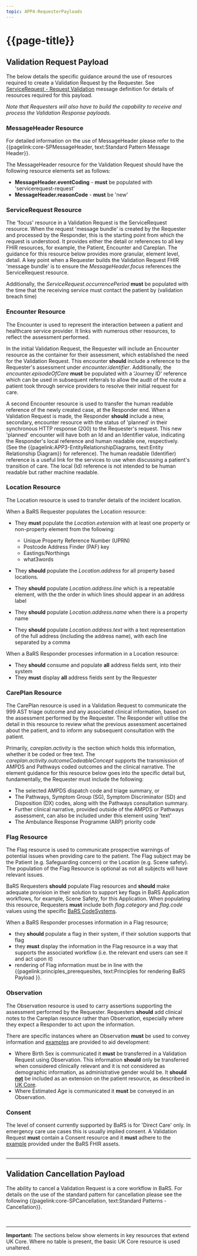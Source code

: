 ```yaml
---
topic: APP4-RequesterPayloads
---
```


# {{page-title}}
## Validation Request Payload
The below details the specific guidance around the use of resources required to create a Validation Request by the Requester. See [ServiceRequest - Request Validation](https://simplifier.net/nhsbookingandreferrals/messagedefinition-bars-messagedefinition-servicerequest-request-validation) message definition for details of resources required for this payload.

_Note that Requesters will also have to build the capability to receive and process the Validation Response payloads._

### MessageHeader Resource
For detailed information on the use of MessageHeader please refer to the {{pagelink:core-SPMessageHeader, text:Standard Pattern Message Header}}. 

The MessageHeader resource for the Validation Request should have the following resource elements set as follows:
* **MessageHeader.eventCoding** - **must** be populated with 'servicerequest-request'
* **MessageHeader.reasonCode** - **must** be 'new'

### ServiceRequest Resource
The 'focus' resource in a Validation Request is the ServiceRequest resource. When the request 'message bundle' is created by the Requester and processed by the Responder, this is the starting point from which the request is understood. It provides either the detail or references to all key FHIR resources, for example, the Patient, Encounter and Careplan. The guidance for this resource below provides more granular, element level, detail. A key point when a Requester builds the Validation Request FHIR 'message bundle' is to ensure the *MessageHeader.focus* references the ServiceRequest resource.

Additionally, the *ServiceRequest.occurrencePeriod* **must** be populated with the time that the receiving service must contact the patient by (validation breach time)

### Encounter Resource
The Encounter is used to represent the interaction between a patient and healthcare service provider. It links with numerous other resources, to reflect the assessment performed. 

In the initial Validation Request, the Requester will include an Encounter resource as the container for their assessment, which established the need for the Validation Request. This encounter **should** include a reference to the Requester's assessment under *encounter.identifier*. Additionally, the *encounter.episodeOfCare* **must** be populated with a 'Journey ID' reference which can be used in subsequent referrals to allow the audit of the route a patient took through service providers to resolve their initial request for care. 

A second Encounter resource is used to transfer the human readable reference of the newly created case, at the Responder end. When a Validation Request is made, the Responder **should** include a new, secondary, encounter resource with the status of 'planned' in their synchronous HTTP response (200) to the Requester's request. This new 'planned' encounter will have both an Id and an Identifier value, indicating the Responder's local reference and human readable one, respectively. (See the {{pagelink:APP3-EntityRelationshipDiagrams, text:Entity Relationship Diagram}} for reference). The human readable (Identifier) reference is a useful link for the services to use when discussing a patient's transition of care. The local (Id) reference is not intended to be human readable but rather machine readable.

### Location Resource ###
The Location resource is used to transfer details of the incident location.

When a BaRS Requester populates the Location resource:

*  They **must** populate the *Location.extension* with at least one property or non-property element from the following:
    *  Unique Property Reference Number (UPRN)
    *  Postcode Address Finder (PAF) key
    *  Eastings/Northings
    *  what3words

*  They **should** populate the *Location.address* for all property based locations. 
*  They **should** populate *Location.address.line* which is a repeatable element, with the the order in which lines should appear in an address label
*  They **should** populate *Location.address.name* when there is a property name
*  They **should** populate *Location.address.text* with a text representation of the full address (including the address name), with each line separated by a comma

When a BaRS Responder processes information in a Location resource:

*  They **should** consume and populate **all** address fields sent, into their system
*  They **must** display **all** address fields sent by the Requester


### CarePlan Resource
The CarePlan resource is used in a Validation Request to communicate the 999 AST triage outcome and any associated clinical information, based on the assessment performed by the Requester. The Responder will utilise the detail in this resource to review what the previous assessment ascertained about the patient, and to inform any subsequent consultation with the patient.

Primarily, *careplan.activity* is the section which holds this information, whether it be coded or free text. The *careplan.activity.outcomeCodeableConcept*  supports the transmission of AMPDS and Pathways coded outcomes and the clinical narrative. The element guidance for this resource below goes into the specific detail but, fundamentally, the Requester must include the following:
*  The selected AMPDS dispatch code and triage summary, or  
*  The Pathways, Symptom Group (SG),  Symptom Discriminator (SD) and Disposition (DX) codes, along with the Pathways consultation summary. 
*  Further clinical narrative, provided outside of the AMPDS or Pathways assessment, can also be included under this element using 'text'
*  The Ambulance Response Programme (ARP) priority code

### Flag Resource
The Flag resource is used to communicate prospective warnings of potential issues when providing care to the patient. The Flag subject may be the Patient (e.g. Safeguarding concern) or the Location (e.g. Scene safety). The population of the Flag Resource is optional as not all subjects will have relevant issues.

BaRS Requesters **should** populate Flag resources and **should** make adequate provision in their solution to support key flags in BaRS Application workflows, for example, Scene Safety, for this Application. When populating this resource, Requesters **must** include both *flag.category* and *flag.code* values using the specific [BaRS CodeSystems](https://simplifier.net/nhsbookingandreferrals/~resources?category=CodeSystem&sortBy=DisplayName).

When a BaRS Responder processes information in a Flag resource;

* they **should** populate a flag in their system, if their solution supports that flag
* they **must** display the information in the Flag resource in a way that supports the associated workflow (i.e. the relevant end users can see it and act upon it)
* rendering of Flag information must be in line with the {{pagelink:principles_prerequesites, text:Principles for rendering BaRS Payload }}.

### Observation 
The Observation resource is used to carry assertions supporting the assessment performed by the Requester. Requesters **should** add clinical notes to the Careplan resource rather than Observation, especially where they expect a Responder to act upon the information. 

There are specific instances where an Observation **must** be used to convey information and [examples](https://simplifier.net/nhsbookingandreferrals/~resources?category=Example&exampletype=Observation&sortBy=DisplayName) are provided to aid development: 
* Where Birth Sex is communicated it **must** be transferred in a Validation Request using Observation. This information **should** only be transferred when considered clinically relevant and it is not considered as demographic information, as administrative gender would be. It **should <ins>not</ins>** be included as an extension on the patient resource, as described in [UK Core](https://simplifier.net/hl7fhirukcorer4/ukcorepatient). 
* Where Estimated Age is communicated it **must** be conveyed in an Observation.

### Consent 
The level of consent currently supported by BaRS is for 'Direct Care' only. In emergency care use cases this is usually implied consent. A Validation Request **must** contain a Consent resource and it **must** adhere to the [example](https://simplifier.net/NHSBookingandReferrals/8fc39b95-89a6-45fb-914f-1458a10e9e14/~json) provided under the BaRS FHIR assets. 
<br>
<br>
<hr>

## Validation Cancellation Payload

The ability to cancel a Validation Request is a core workflow in BaRS. For details on the use of the standard pattern for cancellation please see the following {{pagelink:core-SPCancellation, text:Standard Patterns - Cancellation}}.

<br>

<hr>
<div markdown="span" class="alert alert-warning" role="alert"><i class="fa fa-warning"></i>
    <b> Important:</b> 
    The sections below show elements in key resources that extend UK Core. Where no table is present, the basic UK Core resource is used unaltered.
</div>